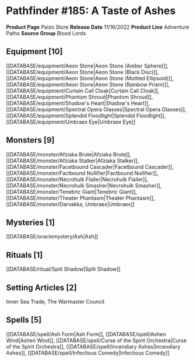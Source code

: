 ﻿---
id: '188'
name: Pathfinder 185. A Taste of Ashes
rarity: Common
rus_type_level: null
source: null
trait: null
type: Source

---
# Pathfinder #185: A Taste of Ashes

**Product Page** Paizo Store
**Release Date** 11/16/2022
**Product Line** Adventure Paths
**Source Group** Blood Lords

## Equipment [10]

[[DATABASE/equipment/Aeon Stone|Aeon Stone (Amber Sphere)]], [[DATABASE/equipment/Aeon Stone|Aeon Stone (Black Disc)]], [[DATABASE/equipment/Aeon Stone|Aeon Stone (Mottled Ellipsoid)]], [[DATABASE/equipment/Aeon Stone|Aeon Stone (Rainbow Prism)]], [[DATABASE/equipment/Curtain Call Cloak|Curtain Call Cloak]], [[DATABASE/equipment/Phantom Shroud|Phantom Shroud]], [[DATABASE/equipment/Shadow's Heart|Shadow's Heart]], [[DATABASE/equipment/Spectral Opera Glasses|Spectral Opera Glasses]], [[DATABASE/equipment/Splendid Floodlight|Splendid Floodlight]], [[DATABASE/equipment/Umbraex Eye|Umbraex Eye]]

## Monsters [9]

[[DATABASE/monster/Afziaka Brute|Afziaka Brute]], [[DATABASE/monster/Afziaka Stalker|Afziaka Stalker]], [[DATABASE/monster/Facetbound Cascader|Facetbound Cascader]], [[DATABASE/monster/Factbound Nullifier|Factbound Nullifier]], [[DATABASE/monster/Necrohulk Flailer|Necrohulk Flailer]], [[DATABASE/monster/Necrohulk Smasher|Necrohulk Smasher]], [[DATABASE/monster/Tenebric Giant|Tenebric Giant]], [[DATABASE/monster/Theater Phantasm|Theater Phantasm]], [[DATABASE/monster/Darvakka, Umbraex|Umbraex]]

## Mysteries [1]

[[DATABASE/oraclemystery/Ash|Ash]]

## Rituals [1]

[[DATABASE/ritual/Split Shadow|Split Shadow]]

## Setting Articles [2]

Inner Sea Trade, The Warmaster Council

## Spells [5]

[[DATABASE/spell/Ash Form|Ash Form]], [[DATABASE/spell/Ashen Wind|Ashen Wind]], [[DATABASE/spell/Curse of the Spirit Orchestra|Curse of the Spirit Orchestra]], [[DATABASE/spell/Incendiary Ashes|Incendiary Ashes]], [[DATABASE/spell/Infectious Comedy|Infectious Comedy]]